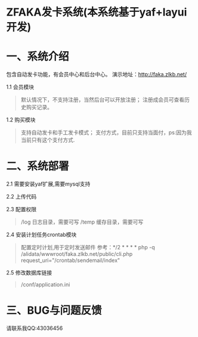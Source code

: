 # ZFAKA发卡系统(本系统基于yaf+layui开发)

# 一、系统介绍
包含自动发卡功能，有会员中心和后台中心。
演示地址：http://faka.zlkb.net/

1.1 会员模块
> 默认情况下，不支持注册，当然后台可以开放注册；
>注册成会员可查看历史购买记录。
	
1.2 购买模块
>支持自动发卡和手工发卡模式；
>支付方式，目前只支持当面付，ps:因为我当前只有这个支付方式.
	

# 二、系统部署

2.1 需要安装yaf扩展,需要mysql支持

2.2 上传代码

2.3 配置权限
>/log      日志目录，需要可写
>/temp     缓存目录，需要可写
	
2.4 安装计划任务crontab模块
>配置定时计划,用于定时发送邮件
>参考：*/2 * * * * php -q /alidata/wwwroot/faka.zlkb.net/public/cli.php request_uri="/crontab/sendemail/index"
	
2.5 修改数据库链接
>/conf/application.ini
	
	
# 三、BUG与问题反馈
   请联系我QQ:43036456
